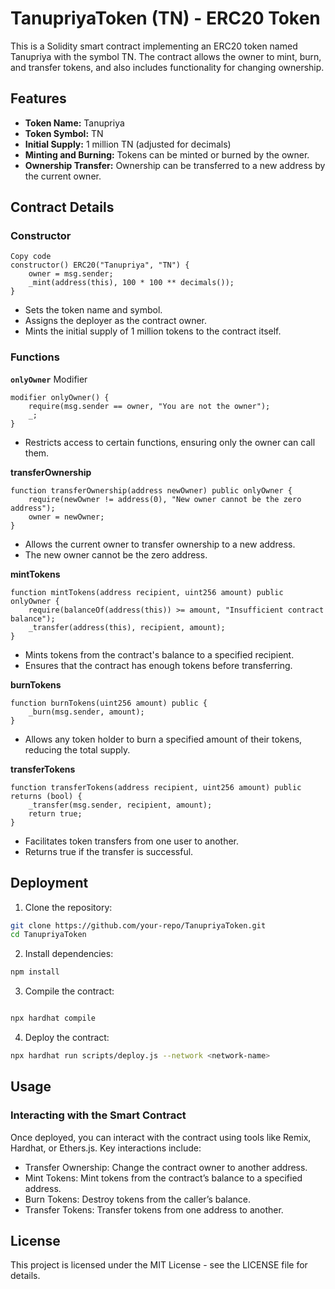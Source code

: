 # TanupriyaToken (TN) - ERC20 Token
This is a Solidity smart contract implementing an ERC20 token named Tanupriya with the symbol TN. The contract allows the owner to mint, burn, and transfer tokens, and also includes functionality for changing ownership.

## Features
- **Token Name:** Tanupriya
- **Token Symbol:** TN
- **Initial Supply:** 1 million TN (adjusted for decimals)
- **Minting and Burning:** Tokens can be minted or burned by the owner.
- **Ownership Transfer:** Ownership can be transferred to a new address by the current owner.

## Contract Details

### Constructor
```solidity
Copy code
constructor() ERC20("Tanupriya", "TN") {
    owner = msg.sender;
    _mint(address(this), 100 * 100 ** decimals());
}
```
- Sets the token name and symbol.
- Assigns the deployer as the contract owner.
- Mints the initial supply of 1 million tokens to the contract itself.
  
### Functions
**`onlyOwner`** Modifier
```solidity
modifier onlyOwner() {
    require(msg.sender == owner, "You are not the owner");
    _;
}
```

- Restricts access to certain functions, ensuring only the owner can call them.
  
**transferOwnership**
```solidity
function transferOwnership(address newOwner) public onlyOwner {
    require(newOwner != address(0), "New owner cannot be the zero address");
    owner = newOwner;
}
```

- Allows the current owner to transfer ownership to a new address.
- The new owner cannot be the zero address.

**mintTokens**
```solidity
function mintTokens(address recipient, uint256 amount) public onlyOwner {
    require(balanceOf(address(this)) >= amount, "Insufficient contract balance");
    _transfer(address(this), recipient, amount);
}
```

- Mints tokens from the contract's balance to a specified recipient.
- Ensures that the contract has enough tokens before transferring.

**burnTokens**
```solidity
function burnTokens(uint256 amount) public {
    _burn(msg.sender, amount);
}
```

- Allows any token holder to burn a specified amount of their tokens, reducing the total supply.

**transferTokens**
```solidity
function transferTokens(address recipient, uint256 amount) public returns (bool) {
    _transfer(msg.sender, recipient, amount);
    return true;
}
```
- Facilitates token transfers from one user to another.
- Returns true if the transfer is successful.

## Deployment

1. Clone the repository:

```bash
git clone https://github.com/your-repo/TanupriyaToken.git
cd TanupriyaToken
```
2. Install dependencies:


```bash
npm install
```
3. Compile the contract:

```bash

npx hardhat compile
```
4. Deploy the contract:

```bash
npx hardhat run scripts/deploy.js --network <network-name>
```

## Usage
### Interacting with the Smart Contract
Once deployed, you can interact with the contract using tools like Remix, Hardhat, or Ethers.js. Key interactions include:

- Transfer Ownership: Change the contract owner to another address.
- Mint Tokens: Mint tokens from the contract’s balance to a specified address.
- Burn Tokens: Destroy tokens from the caller’s balance.
- Transfer Tokens: Transfer tokens from one address to another.

## License
This project is licensed under the MIT License - see the LICENSE file for details.
